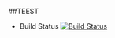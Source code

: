 ##TEEST
* Build Status
[![Build Status](http://192.168.56.109:8080/buildStatus/icon?job=instavote%2Fworker-build)](http://192.168.56.109:8080/job/instavote/job/worker-build/)
